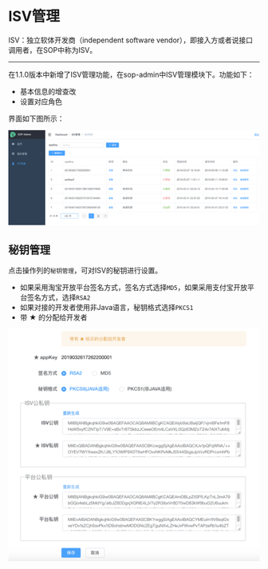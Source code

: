 # ISV管理

ISV：独立软体开发商（independent software vendor），即接入方或者说接口调用者，在SOP中称为ISV。

---

在1.1.0版本中新增了ISV管理功能，在sop-admin中ISV管理模块下。功能如下：

- 基本信息的增查改
- 设置对应角色

界面如下图所示：

![admin预览](images/10085_1.png "10085_1.png")

## 秘钥管理

点击操作列的`秘钥管理`，可对ISV的秘钥进行设置。

- 如果采用淘宝开放平台签名方式，签名方式选择`MD5`，如果采用支付宝开放平台签名方式，选择`RSA2`
- 如果对接的开发者使用非Java语言，秘钥格式选择`PKCS1`
- 带 ★ 的分配给开发者

![admin预览](images/10085_2.png "10085_2.png")
